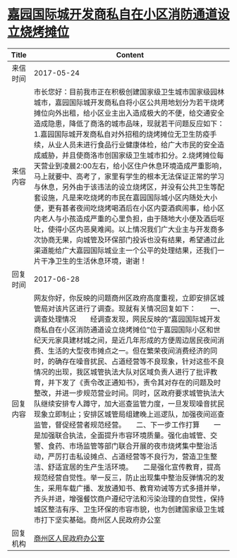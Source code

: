 # <a href="http://www.shangluo.gov.cn/zmhd/ldxxxx.jsp?urltype=leadermail.LeaderMailContentUrl&wbtreeid=1112&leadermailid=4165">嘉园国际城开发商私自在小区消防通道设立烧烤摊位</a>
| Title |                                                                                                                                                                                                                                                                                               Content                                                                                                                                                                                                                                                                                                |
|:-----:|------------------------------------------------------------------------------------------------------------------------------------------------------------------------------------------------------------------------------------------------------------------------------------------------------------------------------------------------------------------------------------------------------------------------------------------------------------------------------------------------------------------------------------------------------------------------------------------------------|
| 来信时间  | 2017-05-24                                                                                                                                                                                                                                                                                                                                                                                                                                                                                                                                                                                           |
| 来信内容  | 市长您好：目前我市正在积极创建国家级卫生城市国家级园林城市，嘉园国际城开发商私自将小区公共用地划分为若干烧烤摊位向外出租，给小区业主出入造成极大的不便，给交通安全造成隐患，降低了商洛的城市品味，现就若干问题反应如下： 1.嘉园国际城开发商私自对外招租的烧烤摊位无卫生防疫手续，从业人员未进行食品行业健康体检，给广大市民的安全造成威胁，并且使商洛市创国家级卫生城市扣分。2.烧烤摊位每天营业到凌晨2:00左右，给小区住户休息环境造成严重影响，马上就要中、高考了，家里有学生的根本无法保证正常的学习与休息，另外由于该违法的设立烧烤区，并没有公共卫生等配套设施，凡是来吃烧烤的市民在嘉园国际城小区内随处大小便，更有甚者夜间吃烧烤喝酒后在小区内耍酒疯闹事，给小区内老人与小孩造成严重的心里负担，由于随地大小便及酒后呕吐，使得小区内恶臭难闻。以上情况我们广大业主与开发商多次协商无果，向城管及环保部门投诉也没有结果，希望通过此渠道能给广大嘉园国际城业主一个公平的处理结果，还我们一片干净卫生的生活休息环境，谢谢！                                                                                                                                  |
| 回复时间  | 2017-06-28                                                                                                                                                                                                                                                                                                                                                                                                                                                                                                                                                                                           |
| 回复内容  | 网友你好，你反映的问题商州区政府高度重视，立即安排区城管局对该片区进行了调查。现就有关情况回复如下：　　一、调查处理情况　　经调查发现，网民反映的“嘉园国际城开发商私自在小区消防通道设立烧烤摊位”位于嘉园国际小区和世纪天元家具建材城之间，是近几年形成的方便周边居民夜间消费、生活的大型夜市摊点之一。但在繁荣夜间消费经济的同时，的确存在噪音扰民、占道经营等不良现象，针对这些不良情况的出现，我区城管执法大队对区域负责人进行了批评教育，并下发了《责令改正通知书》，责令其对存在的问题及时整改，并进一步规范营业时间。同时，区政府要求城管执法大队继续安排专人蹲守，加大巡查监管力度，一旦发现噪音扰民现象立即制止；安排区城管局组建晚上巡逻队，加强夜间巡查监管，督促经营者规范经营。　　二、下一步工作打算　　一是加强联合执法，全面提升市容环境质量。强化由城管、交警、食药、市场监管等部门联合开展的夜市烧烤集中整治活动，严厉打击私设摊点、占道经营等不良行为，营造卫生整洁、舒适宜居的生产生活环境。　　二是强化宣传教育，提高规范经营自觉性。举一反三，防止出现集中整治反弹情况的发生，采用车载广播、发放通知书、教育劝诫等方式多措并举，齐头并进，增强餐饮商户遵纪守法和污染治理的自觉性，保持城区整洁有序、卫生环保的市容市貌，也为创建国家级卫生城市打下坚实基础。商州区人民政府办公室 |
| 回复机构  | <a href="../../categories/agencies/商州区人民政府办公室.md">商州区人民政府办公室</a>                                                                                                                                                                                                                                                                                                                                                                                                                                                                                                                                     |